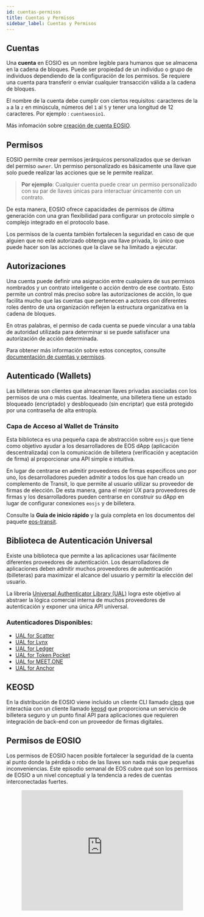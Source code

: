 ```yaml
---
id: cuentas-permisos
title: Cuentas y Permisos
sidebar_label: Cuentas y Permisos
---
```


## Cuentas

Una **cuenta** en EOSIO es un nombre legible para humanos que se almacena en la cadena de bloques. Puede ser propiedad de un individuo o grupo de individuos dependiendo de la configuración de los permisos. Se requiere una cuenta para transferir o enviar cualquier transacción válida a la cadena de bloques.

El nombre de la cuenta debe cumplir con ciertos requisitos: caracteres de la `a` a la `z` en minúscula, números del `1` al `5` y tener una longitud de 12 caracteres. Por ejemplo : `cuentaeosio1`.

Más infomación sobre [ creación de cuenta EOSIO](https://developers.eos.io/manuals/eosjs/v21.0/how-to-guides/how-to-create-an-account).

## Permisos

EOSIO permite crear permisos jerárquicos personalizados que se derivan del permiso `owner`. Un permiso personalizado es básicamente una llave que solo puede realizar las acciones que se le permite realizar.

> **Por ejemplo**: Cualquier cuenta puede crear un permiso personalizado con su par de llaves únicas para interactuar únicamente con un contrato.

De esta manera, EOSIO ofrece capacidades de permisos de última generación con una gran flexibilidad para configurar un protocolo simple o complejo integrado en el protocolo base.

Los permisos de la cuenta también fortalecen la seguridad en caso de que alguien que no esté autorizado obtenga una llave privada, lo único que puede hacer son las acciones que la clave se ha limitado a ejecutar.

## Autorizaciones

Una cuenta puede definir una asignación entre cualquiera de sus permisos nombrados y un contrato inteligente o acción dentro de ese contrato. Esto permite un control más preciso sobre las autorizaciones de acción, lo que facilita mucho que las cuentas que pertenecen a actores con diferentes roles dentro de una organización reflejen la estructura organizativa en la cadena de bloques.

En otras palabras, el permiso de cada cuenta se puede vincular a una tabla de autoridad utilizada para determinar si se puede satisfacer una autorización de acción determinada.

Para obtener más información sobre estos conceptos, consulte [documentación de cuentas y permisos](https://developers.eos.io/welcome/latest/protocol/accounts_and_permissions).


## Autenticado (Wallets)

Las billeteras son clientes que almacenan llaves privadas asociadas con los permisos de una o más cuentas. Idealmente, una billetera tiene un estado bloqueado (encriptado) y desbloqueado (sin encriptar) que está protegido por una contraseña de alta entropía.

### Capa de Acceso al Wallet de Tránsito
Esta biblioteca es una pequeña capa de abstracción sobre `eosjs` que tiene como objetivo ayudar a los desarrolladores de EOS dApp (aplicación descentralizada) con la comunicación de billetera (verificación y aceptación de firma) al proporcionar una API simple e intuitiva.

En lugar de centrarse en admitir proveedores de firmas específicos uno por uno, los desarrolladores pueden admitir a todos los que han creado un complemento de Transit, lo que permite al usuario utilizar su proveedor de firmas de elección. De esta manera, gana el mejor UX para proveedores de firmas y los desarrolladores pueden centrarse en construir su dApp en lugar de configurar conexiones `eosjs` y de billetera.

Consulte la **Guía de inicio rápido** y la guía completa en los documentos del paquete [eos-transit](https://github.com/eosnewyork/eos-transit).

## Biblioteca de Autenticación Universal

Existe una biblioteca que permite a las aplicaciones usar fácilmente diferentes proveedores de autenticación. Los desarrolladores de aplicaciones deben admitir muchos proveedores de autenticación (billeteras) para maximizar el alcance del usuario y permitir la elección del usuario.

La librería [Universal Authenticator Library (UAL)](https://github.com/EOSIO/universal-authenticator-library) logra este objetivo al abstraer la lógica comercial interna de muchos proveedores de autenticación y exponer una única API universal.

### Autenticadores Disponibles:

- [UAL for Scatter](https://github.com/EOSIO/ual-scatter)
- [UAL for Lynx](https://github.com/EOSIO/ual-lynx)
- [UAL for Ledger](https://github.com/EOSIO/ual-ledger)
- [UAL for Token Pocket](https://github.com/EOSIO/ual-token-pocket)
- [UAL for MEET.ONE](https://github.com/meet-one/ual-meetone)
- [UAL for Anchor](https://github.com/greymass/ual-anchor)

## KEOSD

En la distribución de EOSIO viene incluido un cliente CLI llamado [cleos](https://developers.eos.io/manuals/eos/latest/cleos/index) que interactúa con un cliente llamado [keosd](https://developers.eos.io/manuals/eos/latest/keosd/index) que proporciona un servicio de billetera seguro y un punto final API para aplicaciones que requieren integración de back-end con un proveedor de firmas digitales.

## Permisos de EOSIO

Los permisos de EOSIO hacen posible fortalecer la seguridad de la cuenta al punto donde la pérdida o robo de las llaves son nada más que pequeñas inconveniencias. Este episodio semanal de EOS cubre qué son los permisos de EOSIO a un nivel conceptual y la tendencia a redes de cuentas interconectadas fuertes.

<figure class="video_container">
  <iframe width="100%" height="315" src="https://www.youtube.com/embed/kTjF0-Edxw8" frameborder="0" allowfullscreen="true"> </iframe>
</figure>